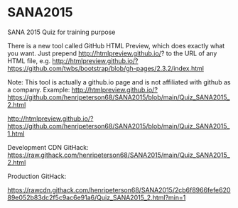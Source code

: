# SANA2015
SANA 2015 Quiz for training purpose

There is a new tool called GitHub HTML Preview, which does exactly what you want. Just prepend http://htmlpreview.github.io/? to the URL of any HTML file, e.g. http://htmlpreview.github.io/?https://github.com/twbs/bootstrap/blob/gh-pages/2.3.2/index.html

Note: This tool is actually a github.io page and is not affiliated with github as a company.
Example: 
http://htmlpreview.github.io/?https://github.com/henripeterson68/SANA2015/blob/main/Quiz_SANA2015_2.html

http://htmlpreview.github.io/?https://github.com/henripeterson68/SANA2015/blob/main/Quiz_SANA2015_1.html

Development CDN GitHack:
https://raw.githack.com/henripeterson68/SANA2015/main/Quiz_SANA2015_2.html

Production GitHack:

https://rawcdn.githack.com/henripeterson68/SANA2015/2cb6f8966fefe62089e052b83dc2f5c9ac6e91a6/Quiz_SANA2015_2.html?min=1
